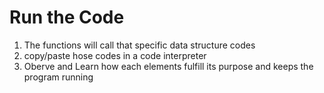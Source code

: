# Run the Code

1. The functions will call that specific data structure codes
2. copy/paste hose codes in a code interpreter
3. Oberve and Learn how each elements fulfill its purpose and keeps the program running
